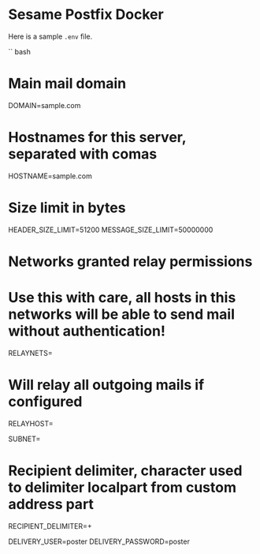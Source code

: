 # Sesame Postfix Docker

Here is a sample `.env` file.

`` bash
# Main mail domain
DOMAIN=sample.com

# Hostnames for this server, separated with comas
HOSTNAME=sample.com

# Size limit in bytes
HEADER_SIZE_LIMIT=51200
MESSAGE_SIZE_LIMIT=50000000

# Networks granted relay permissions
# Use this with care, all hosts in this networks will be able to send mail without authentication!
RELAYNETS=

# Will relay all outgoing mails if configured
RELAYHOST=

SUBNET=

# Recipient delimiter, character used to delimiter localpart from custom address part
RECIPIENT_DELIMITER=+

DELIVERY_USER=poster
DELIVERY_PASSWORD=poster
```